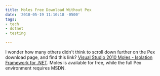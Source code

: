 ```yaml
---
title: Moles Free Download Without Pex
date: '2010-05-19 11:10:18 -0500'
tags:
- tech
- dotnet
- testing

---
```


I wonder how many others didn't think to scroll down further on the Pex download
page, and find this link? [Visual
Studio 2010 Moles - Isolation Framework for .NET](https://marketplace.visualstudio.com/items?itemName=Peli.VisualStudio2010Molesx64-IsolationFrameworkforNET). Moles is available for
free, while the full Pex environment requires MSDN.

<!-- truncate -->
